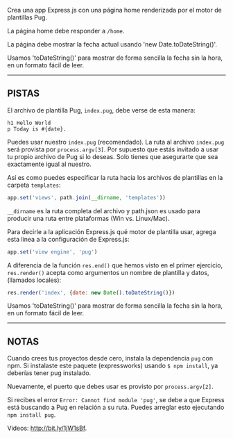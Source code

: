 Crea una app Express.js con una página home renderizada por el motor de plantillas Pug.

La página home debe responder a `/home`.

La página debe mostrar la fecha actual usando 'new Date.toDateString()'.

Usamos 'toDateString()' para mostrar de forma sencilla la fecha sin la hora, en un formato fácil de leer.

-----------------------------

## PISTAS

El archivo de plantilla Pug, `index.pug`, debe verse de esta manera:

```pug
h1 Hello World
p Today is #{date}.
```

Puedes usar nuestro `index.pug` (recomendado). La ruta al archivo `index.pug` será provista por `process.argv[3]`.
Por supuesto que estás invitado a usar tu propio archivo de Pug si lo deseas. Solo tienes que asegurarte que sea exactamente igual al nuestro.

Así es como puedes especificar la ruta hacia los archivos de plantillas en la carpeta `templates`:

```js
app.set('views', path.join(__dirname, 'templates'))
```

`__dirname` es la ruta completa del archivo y path.json es usado para producir una ruta entre plataformas (Win vs. Linux/Mac).

Para decirle a la aplicación Express.js qué motor de plantilla usar, agrega esta linea a la configuración de Express.js:

```js
app.set('view engine', 'pug')
```

A diferencia de la función `res.end()` que hemos visto en el primer ejercicio, `res.render()` acepta como argumentos
un nombre de plantilla y datos, (llamados locales):

```js
res.render('index', {date: new Date().toDateString()})
```

Usamos 'toDateString()' para mostrar de forma sencilla la fecha sin la hora, en un formato fácil de leer.

--------------------------------

## NOTAS

Cuando crees tus proyectos desde cero, instala la dependencia `pug` con npm.
Si instalaste este paquete (expressworks) usando `$ npm install`, ya deberías tener pug instalado.

Nuevamente, el puerto que debes usar es provisto por `process.argv[2]`.

Si recibes el error `Error: Cannot find module 'pug'`, se debe a que Express está buscando a Pug en relación a su ruta. Puedes arreglar esto ejecutando `npm install pug`.

Videos: http://bit.ly/1jW1sBf.
